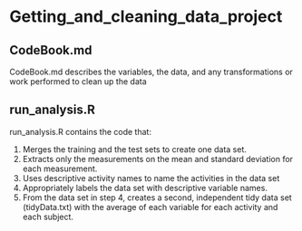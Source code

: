 # Getting_and_cleaning_data_project

## CodeBook.md
CodeBook.md describes the variables, the data, and any transformations or work performed to clean up the data

## run_analysis.R
run_analysis.R contains the code that:

1. Merges the training and the test sets to create one data set.
2. Extracts only the measurements on the mean and standard deviation for each measurement. 
3. Uses descriptive activity names to name the activities in the data set
4. Appropriately labels the data set with descriptive variable names. 
5. From the data set in step 4, creates a second, independent tidy data set (tidyData.txt) with the average of each variable for each activity and each subject.
